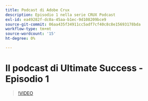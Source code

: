 ```yaml
---
title: Podcast di Adobe Crux
description: Episodio 1 nella serie CRUX Podcast
exl-id: ea49282f-dc0a-45aa-b1ec-9d108209bce9
source-git-commit: 06aa435f34911cc5adf7cf40c8c8e15693178bda
workflow-type: tm+mt
source-wordcount: '15'
ht-degree: 0%

---
```


# Il podcast di Ultimate Success - Episodio 1

>[!VIDEO](https://video.tv.adobe.com/v/3428393?quality=12learn=on)

